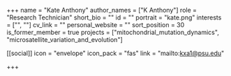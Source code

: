 +++
name = "Kate Anthony"
author_names = ["K Anthony"]
role = "Research Technician"
short_bio = ""
id = ""
portrait = "kate.png"
interests = ["", ""]
cv_link = ""
personal_website = ""
sort_position = 30
is_former_member = true
projects = ["mitochondrial_mutation_dynamics", "microsatellite_variation_and_evolution"]

[[social]]
    icon = "envelope"
    icon_pack = "fas"
    link = "mailto:kxa1@psu.edu"

+++

